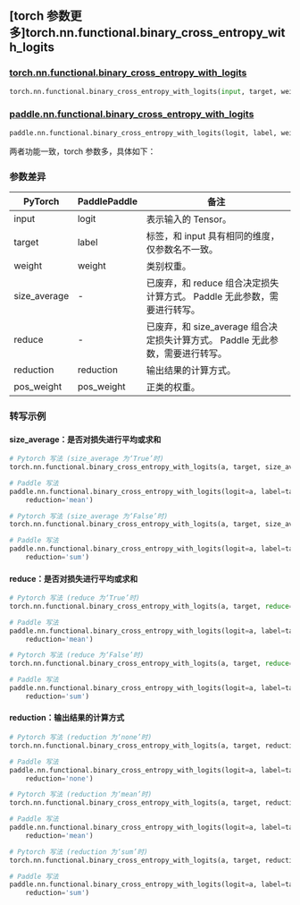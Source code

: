 ## [torch 参数更多]torch.nn.functional.binary_cross_entropy_with_logits

### [torch.nn.functional.binary_cross_entropy_with_logits](https://pytorch.org/docs/stable/generated/torch.nn.functional.binary_cross_entropy_with_logits.html?highlight=binary_cross_entropy_with_logits#torch.nn.functional.binary_cross_entropy_with_logits)

```python
torch.nn.functional.binary_cross_entropy_with_logits(input, target, weight=None, size_average=None, reduce=None, reduction='mean', pos_weight=None)
```

### [paddle.nn.functional.binary_cross_entropy_with_logits](https://www.paddlepaddle.org.cn/documentation/docs/zh/api/paddle/nn/functional/binary_cross_entropy_with_logits_cn.html)

```python
paddle.nn.functional.binary_cross_entropy_with_logits(logit, label, weight=None, reduction='mean', pos_weight=None, name=None)
```

两者功能一致，torch 参数多，具体如下：
### 参数差异
| PyTorch       | PaddlePaddle | 备注                                                   |
| ------------- | ------------ | ------------------------------------------------------ |
| input         | logit        | 表示输入的 Tensor。                                       |
| target        | label        | 标签，和 input 具有相同的维度，仅参数名不一致。                                                   |
| weight        | weight       | 类别权重。                                                |
| size_average  | -            | 已废弃，和 reduce 组合决定损失计算方式。 Paddle 无此参数，需要进行转写。                      |
| reduce        | -            | 已废弃，和 size_average 组合决定损失计算方式。 Paddle 无此参数，需要进行转写。                |
| reduction     | reduction    | 输出结果的计算方式。                                       |
| pos_weight    | pos_weight   | 正类的权重。                                              |

### 转写示例
#### size_average：是否对损失进行平均或求和
```python
# Pytorch 写法 (size_average 为‘True’时)
torch.nn.functional.binary_cross_entropy_with_logits(a, target, size_average=True)

# Paddle 写法
paddle.nn.functional.binary_cross_entropy_with_logits(logit=a, label=target,
    reduction='mean')

# Pytorch 写法 (size_average 为‘False’时)
torch.nn.functional.binary_cross_entropy_with_logits(a, target, size_average=False)

# Paddle 写法
paddle.nn.functional.binary_cross_entropy_with_logits(logit=a, label=target,
    reduction='sum')
```

#### reduce：是否对损失进行平均或求和
```python
# Pytorch 写法 (reduce 为‘True’时)
torch.nn.functional.binary_cross_entropy_with_logits(a, target, reduce=True)

# Paddle 写法
paddle.nn.functional.binary_cross_entropy_with_logits(logit=a, label=target,
    reduction='mean')

# Pytorch 写法 (reduce 为‘False’时)
torch.nn.functional.binary_cross_entropy_with_logits(a, target, reduce=False)

# Paddle 写法
paddle.nn.functional.binary_cross_entropy_with_logits(logit=a, label=target,
    reduction='sum')
```

#### reduction：输出结果的计算方式
```python
# Pytorch 写法 (reduction 为‘none’时)
torch.nn.functional.binary_cross_entropy_with_logits(a, target, reduction='none')

# Paddle 写法
paddle.nn.functional.binary_cross_entropy_with_logits(logit=a, label=target,
    reduction='none')

# Pytorch 写法 (reduction 为‘mean’时)
torch.nn.functional.binary_cross_entropy_with_logits(a, target, reduction='mean')

# Paddle 写法
paddle.nn.functional.binary_cross_entropy_with_logits(logit=a, label=target,
    reduction='mean')

# Pytorch 写法 (reduction 为‘sum’时)
torch.nn.functional.binary_cross_entropy_with_logits(a, target, reduction='sum')

# Paddle 写法
paddle.nn.functional.binary_cross_entropy_with_logits(logit=a, label=target,
    reduction='sum')
```
